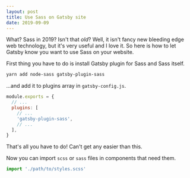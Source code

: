 ```yaml
---
layout: post
title: Use Sass on Gatsby site
date: 2019-09-09
---
```


What? Sass in 2019? Isn't that _old_? Well, it isn't fancy new bleeding edge web technology, but it's very useful and I love it. So here is how to let Gatsby know you want to use Sass on your website.

First thing you have to do is install Gatsby plugin for Sass and Sass itself.

```bash
yarn add node-sass gatsby-plugin-sass
```

...and add it to plugins array in `gatsby-config.js`.

```js
module.exports = {
  // ...
  plugins: [
    // ...
    'gatsby-plugin-sass',
    // ...
  ],
}
```

That's all you have to do! Can't get any easier than this.

Now you can import `scss` or `sass` files in components that need them.

```js
import './path/to/styles.scss'
```
